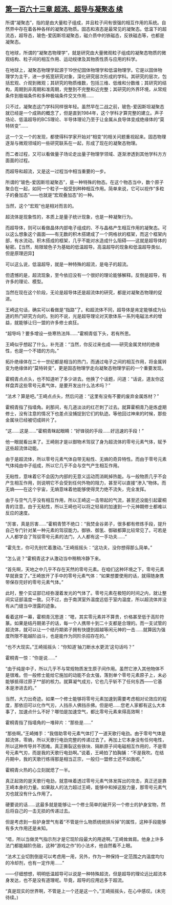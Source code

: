 ## [第一百六十三章 超流、超导与凝聚态 续](https://www.xxbiquge.com/11_11207/9138550.html)


  所谓“凝聚态”，指的是由大量粒子组成，并且粒子间有很强的相互作用的系统。自然界中存在着各种各样的凝聚态物质。固态和液态是最常见的凝聚态。低温下的超流态，超导态，玻色-爱因斯坦凝聚态，磁介质中的铁磁态，反铁磁态等，也都是凝聚态。

  在地球，所谓的“凝聚态物理学”，就是研究由大量微观粒子组成的凝聚态物质的微观结构、粒子间的相互作用、运动规律及其物质性质与应用的科学。

  在地球上，凝聚态物理学起源于19世纪固体物理学和低温物理学。它是以固体物理学为主干，进一步拓宽研究对象，深化研究层次形成的学科。其研究的层次，包括宏观、介观到微观；其研究的物质维数，包括三维、低维和分数维；其研究的结构，周期到非周期和准周期，完整到不完整和近完整；其研究的外界环境，从常规条件到极端条件和多种极端条件交叉作用……

  只不过，凝聚态这门学科同样很年轻。虽然早在二战之前，玻色-爱因斯坦凝聚态就已经是一个成熟的概念了，但是直到1984年，这个学科才算完整的建立。声子场论、低温超导的BCS理论、半导体理论乃至于让金属从良导体变成绝缘体的“莫特转变”……

  这一个又一个的发现，都使得科学家开始对“相变”的相关问题重视起来。固态物理逐渐与微观领域的一些研究联系在一起，形成了现在的凝聚态物理。

  而二者过程，又可以看做量子场论走出量子物理学领域、逐渐渗透到其他学科方方面面的过程。

  而超导和超流，又是这一过程当中相当重要的一步。

  所谓的“玻色-爱因斯坦凝聚态”，是一种特殊的物态。在这个物态当中，数个原子聚合在一起，如同一个粒子一般受到种种相互作用。简单来说，它可以视作“多粒子的叠加态”——也就是“宏观叠加态”的一种。

  当然，这个“宏观”也是相对而言的。

  超流体是现象性的，本质上是量子统计现象，也是一种凝聚行为。

  而超导体，则可以看做晶体内部电子组成的、不与晶格产生相互作用的凝聚态。可以这么想象这个画面——有无数的积木搭建成了一个网格状的框架，而这个框架内部，有水流动。积木搭成的框架，几乎不能对水造成什么阻碍——这就是超导体的秘密。【当然，局限玻色子为基础的低温超导。高温超导的现象和低温超导类似，但是原理迥异】

  可以这么说，低温超导，就是一种特殊的超流，是电子的超流。

  但遗憾的是，超流现象，至今依旧没有一个很好的理论能够解释。反倒是超导，有许多的理论、模型。

  当然在现在这个阶段，无论是超导体还是超流体的研究，都是对凝聚态物理的促进。

  王崎这句话，确实可以看做是“指路”了。和超流体不同，超导体是肯定能够成为仙道的热门研究方向的。别的不说，光是超导理论对天歌体系一系列电磁法术的增益，就能够让归一盟的许多修士疯狂。

  “超导吗？要多增设一些寒热法阵……”霍桐青低下头，若有所思。

  王崎似乎想起了什么，补充道：“当然，你反过来也成——研究金属灵材的绝缘性，也是一个不错的方向。”

  拓扑绝缘体在二十一世纪都是相当的热门，而通过电子之间的相互作用，将金属转变为绝缘体的“莫特转变”，更是固态物理学走向凝聚态物理学前的一个重要发现。

  霍桐青点点头，也不知道听了多少进去。他换了个话题，问道：“话说，道友你这样盘弄这些零号元素气体，是要开发出什么法术吗？”

  “法术？算是吧。”王崎点点头，然后问道：“这里有没有不要的废弃金属炼材？”

  霍桐青指了指墙角。刹那间，有几道淡淡的红芒刺了过去。就算霍桐青乃是炼虚期修士，没有注意的情况下也差点没捕捉到它们的轨迹。等他回过神来的时候，那些金属块已经被切成碎片了。

  “这……这是……”霍桐青眯起眼睛：“好锋锐的手段……好迅速的手段！”

  他一眼就看出来了。王崎刚才是以御物术驾驭了身为超流体的零号元素气体，赋予这些超流体动能。

  由于是超流体，所以零号元素气体自带无粘性、无熵的奇异特性。而由于零号元素气体纯由中子组成，所以它几乎不会与空气产生相互作用。

  无粘性，意味着它不会因为内部的无意义运动而消耗掉热能。与一般物质几乎不会产生相互作用，则说明它不会受到任何外物的阻力，甚至可以直接“渗入”物体。而无熵——在这个宇宙，无熵意味着他能够使得灵力绝不流失，完全发挥。

  由于与空气几乎没有相互作用，所以王崎这一击带起的气流，甚至还没能引起霍桐青的注意。由于无粘性，所以王崎也可以将之轻易的加速到一个元神期修士都难以反应的速度。

  “厉害，真是厉害……”霍桐青赞不绝口：“我焚金谷弟子，很多都有修炼手段，提升自己专门针对某一种元素的驾驭能力。御铁、御氢、御碳都算比较常见了。可若是人人都学会了驾驭零号元素的法门，人人都有这一手功夫……”

  “霍先生，你可先别忙着激动。”王崎摇摇头：“这功夫，没你想得那么简单。”

  “怎么说？”霍桐青这才从激动当中稍稍冷静下来。

  “首先啊，天地之中几乎不存在天然的零号元素。在咱们这种环境之下，零号元素早就衰变了。”王崎放开了手中的零号元素气体：“如果想要使用的话，就得随身携带保存完好的零号元素气体。”

  此时，整个实证部已经弥漫着发光的气体了。零号元素在极短的时间之内，就让整间实证部温度一致。只不过，由于南溟室外温度远低于室内温度，所以超流体并没有从门缝当中泄露的迹象。

  看着这样一幕，霍桐青沉思道：“嗯，其实零元素并不算贵，价格甚至低于高阶符篆。如果是结丹期弟子的话，每一个人携带十到二十支都是合理的。而一支试管的超流体，就可以让一个结丹期弟子拥有快捷到超越等闲元神的一击……就算因为强度所限不能越阶战斗，也是能作为同阶杀招存在的。”

  “也不大现实。”王崎摇摇头：“你知道‘抽刀断水水更流’这句话吗？”

  霍桐青一惊：“你是说……”

  “由于纯是中子，所以几乎不与常规物质发生原子间作用。虽然它渗入其他物体不是很难。但一般修士能给它施加的动能不会太强，落到单个零号元素原子上，未必能够抵得过原子**部的核力。就算凝气成刃，它也几乎斩不了任何东西——它基本是渗进去的。”

  当然，大力出奇迹。如果一个修士能够将零号元素加速到需要考虑相对论效应的程度，那依旧可以化作气刃，人挡杀人佛挡杀佛。但是吧……您老人家都有这么大本事了，加速点什么不好？哪怕是加速空气，都比零号元素来得高效啊！

  霍桐青指了指墙角的一堆碎片：“那些是……”

  “那些啊。”王崎摊手：“我借助零号元素气体打了一道天歌行电劲。由于零号气体是超流体，零熵，所以天歌行电劲完整的传递过去了。再加上它本身没有任何电性，所以这种传导并不困难。真正撕裂这些铁块、隔断原子间电磁相互作用的，不是零号元素气刃，而是我的天歌行电劲啊。”说着，王崎拍了拍胸脯：“不是我吹。在结丹期中，我的天歌行练得那是相当正宗，一般归一盟修士还不如我呢。”

  霍桐青火热的心立刻就熄了一半。

  真正起效的是天歌行电劲，就意味着透过零号元素气体发挥出的攻击，真正还是靠王崎本身的力量。如果敌人的法力超过王崎，能够中和掉这股力量，那零号元素气刃也就没有什么作用了。

  硬要说的话……这最多就是能够让一个修士简单的破开另一个修士的护身宝物，然后将自己的一击无损的传递过去。

  但是考虑到一些护身罡气有着“不管是什么物质统统排斥掉”的属性，这种手段能够有多大作用还是未知。

  “唔，所以当做灵气指示剂才是它现阶段最大的用途啊。”王崎耸耸肩。他身上许多法门都能越阶伤敌，这种“游戏之作”的小法术，他自然看不上眼。

  “法术工业切割倒是可以考虑用一用，另外，作为一种保持一定范围之内温度均匀的冷却剂，也有一定作用……”

  ——仔细想想，明明低温超导可以说是一种特殊超流，但是超导的理论远比超流本身发达，也不是没有道理呢。毕竟，超导的应用远多于超流。

  “真是现实的世界啊，不管是上一个还是这一个。”王崎摇摇头，在心中感叹。(未完待续。)
